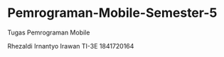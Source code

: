 # Pemrograman-Mobile-Semester-5
Tugas Pemrograman Mobile

Rhezaldi Irnantyo Irawan
TI-3E 
1841720164
